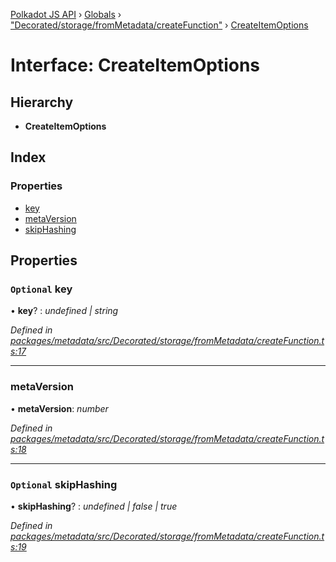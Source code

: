 [Polkadot JS API](../README.md) › [Globals](../globals.md) › ["Decorated/storage/fromMetadata/createFunction"](../modules/_decorated_storage_frommetadata_createfunction_.md) › [CreateItemOptions](_decorated_storage_frommetadata_createfunction_.createitemoptions.md)

# Interface: CreateItemOptions

## Hierarchy

* **CreateItemOptions**

## Index

### Properties

* [key](_decorated_storage_frommetadata_createfunction_.createitemoptions.md#optional-key)
* [metaVersion](_decorated_storage_frommetadata_createfunction_.createitemoptions.md#metaversion)
* [skipHashing](_decorated_storage_frommetadata_createfunction_.createitemoptions.md#optional-skiphashing)

## Properties

### `Optional` key

• **key**? : *undefined | string*

*Defined in [packages/metadata/src/Decorated/storage/fromMetadata/createFunction.ts:17](https://github.com/polkadot-js/api/blob/ee622f3d2b/packages/metadata/src/Decorated/storage/fromMetadata/createFunction.ts#L17)*

___

###  metaVersion

• **metaVersion**: *number*

*Defined in [packages/metadata/src/Decorated/storage/fromMetadata/createFunction.ts:18](https://github.com/polkadot-js/api/blob/ee622f3d2b/packages/metadata/src/Decorated/storage/fromMetadata/createFunction.ts#L18)*

___

### `Optional` skipHashing

• **skipHashing**? : *undefined | false | true*

*Defined in [packages/metadata/src/Decorated/storage/fromMetadata/createFunction.ts:19](https://github.com/polkadot-js/api/blob/ee622f3d2b/packages/metadata/src/Decorated/storage/fromMetadata/createFunction.ts#L19)*
